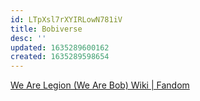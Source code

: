 ```yaml
---
id: LTpXsl7rXYIRLowN781iV
title: Bobiverse
desc: ''
updated: 1635289600162
created: 1635289598654
---
```


[We Are Legion (We Are Bob) Wiki | Fandom](https://bobiverse.fandom.com/wiki/We_Are_Legion_(We_Are_Bob)_Wiki)
